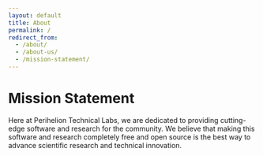 ```yaml
---
layout: default
title: About
permalink: /
redirect_from:
  - /about/
  - /about-us/
  - /mission-statement/
---
```


# Mission Statement

Here at Perihelion Technical Labs, we are dedicated to providing cutting-edge software and research for the community. We believe that making this software and research completely free and open source is the best way to advance scientific research and technical innovation.
